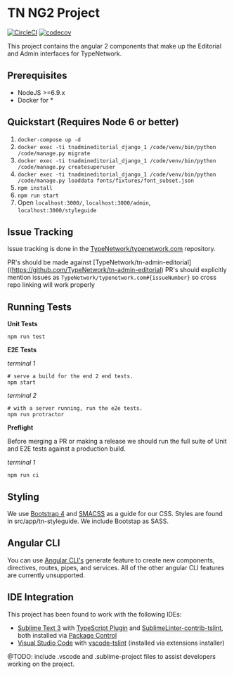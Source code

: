 # TN NG2 Project

[![CircleCI](https://circleci.com/gh/TypeNetwork/tn-admin-editorial.svg?style=shield&circle-token=7d7eaf4f2e884ef841038b1b0767c2ebec293d72)](https://circleci.com/gh/TypeNetwork/tn-admin-editorial)
[![codecov](https://codecov.io/gh/TypeNetwork/tn-admin-editorial/branch/master/graph/badge.svg?token=E3dSKH8Vpt)](https://codecov.io/gh/TypeNetwork/tn-admin-editorial)

This project contains the angular 2 components that make up the Editorial and Admin interfaces for TypeNetwork.

## Prerequisites

* NodeJS  >=6.9.x
* Docker for *

## Quickstart (Requires Node 6 or better)

1. `docker-compose up -d`
1. `docker exec -ti tnadmineditorial_django_1 /code/venv/bin/python /code/manage.py migrate`
1. `docker exec -ti tnadmineditorial_django_1 /code/venv/bin/python /code/manage.py createsuperuser`
1. `docker exec -ti tnadmineditorial_django_1 /code/venv/bin/python /code/manage.py loaddata fonts/fixtures/font_subset.json`
1. `npm install`
1. `npm run start`
1. Open `localhost:3000/`,  `localhost:3000/admin`, `localhost:3000/styleguide`

## Issue Tracking

Issue tracking is done in the [TypeNetwork/typenetwork.com](https://github.com/TypeNetwork/typenetwork.com) repository.

PR's should be made against [TypeNetwork/tn-admin-editorial]((https://github.com/TypeNetwork/tn-admin-editorial)
PR's should explicitly mention issues as ```TypeNetwork/typenetwork.com#{issueNumber}``` so cross repo linking will work properly

## Running Tests

**Unit Tests**
```
npm run test
```

**E2E Tests**

*terminal 1*
```
# serve a build for the end 2 end tests.
npm start
```

*terminal 2*
```
# with a server running, run the e2e tests.
npm run protractor
```

**Preflight**

Before merging a PR or making a release we should run the full suite of Unit and E2E tests against a production build.

*terminal 1*
```
npm run ci
```

## Styling

We use [Bootstrap 4](https://v4-alpha.getbootstrap.com/getting-started/introduction/) and [SMACSS](https://smacss.com/) as a guide for our CSS. Styles
are found in src/app/tn-styleguide. We include Bootstap as SASS.

## Angular CLI

You can use [Angular CLI's](https://cli.angular.io/) generate feature to create new components, directives, routes, pipes, and services. All of the other angular CLI features are currently
unsupported.

## IDE Integration

This project has been found to work with the following IDEs:

- [Sublime Text 3](https://www.sublimetext.com/3) with [TypeScript Plugin](https://github.com/Microsoft/TypeScript-Sublime-Plugin) and [SublimeLinter-contrib-tslint](https://github.com/lavrton/SublimeLinter-contrib-tslint), both installed via [Package Control](https://packagecontrol.io/installation)
- [Visual Studio Code](https://code.visualstudio.com) with [vscode-tslint](https://github.com/Microsoft/vscode-tslint) (installed via extensions installer)

@TODO: include .vscode and .sublime-project files to assist developers working on the project.
